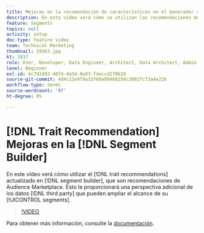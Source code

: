 ```yaml
---
title: Mejoras en la recomendación de características en el Generador de segmentos
description: En este vídeo verá cómo se utilizan las recomendaciones de características actualizadas en el generador de segmentos, que son recomendaciones de Audience Marketplace. Esto le proporcionará información adicional sobre los datos de terceros que pueden ampliar el alcance de sus segmentos.
feature: Segments
topics: null
activity: setup
doc-type: feature video
team: Technical Marketing
thumbnail: 29363.jpg
kt: 3937
role: User, Developer, Data Engineer, Architect, Data Architect, Admin, Leader
level: Beginner
exl-id: 4c792492-48f4-4a3d-8e83-f4eccd270629
source-git-commit: 4d4c12e9f9a33760a89460258c3802fcf3a4e22b
workflow-type: tm+mt
source-wordcount: '97'
ht-degree: 0%

---
```


# [!DNL Trait Recommendation] Mejoras en la  [!DNL Segment Builder]

En este vídeo verá cómo utilizar el [!DNL trait recommendations] actualizado en [!DNL segment builder], que son recomendaciones de Audience Marketplace. Esto le proporcionará una perspectiva adicional de los datos [!DNL third party] que pueden ampliar el alcance de su [!UICONTROL segments].

>[!VIDEO](https://video.tv.adobe.com/v/29363/?quality=12)

Para obtener más información, consulte la [documentación](https://experienceleague.adobe.com/docs/audience-manager/user-guide/features/segments/trait-recommendations.html).
